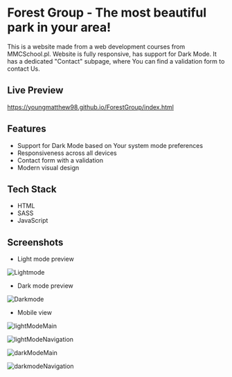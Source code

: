 
# Forest Group - The most beautiful park in your area!

This is a website made from a web development courses from MMCSchool.pl. Website is fully responsive, has support for Dark Mode. It has a dedicated "Contact" subpage, where You can find a validation form to contact Us.


## Live Preview
https://youngmatthew98.github.io/ForestGroup/index.html

## Features

- Support for Dark Mode based on Your system mode preferences
- Responsiveness across all devices
- Contact form with a validation
- Modern visual design


## Tech Stack
* HTML
* SASS
* JavaScript


## Screenshots

* Light mode preview

![Lightmode](https://github.com/YoungMatthew98/ForestGroup/assets/146666329/8dab3dee-dfbe-4e92-acc8-3a70cafdf193)

* Dark mode preview

![Darkmode](https://github.com/YoungMatthew98/ForestGroup/assets/146666329/e3d9166f-3323-4a98-87ff-a15de631c748)

* Mobile view


![lightModeMain](https://github.com/YoungMatthew98/ForestGroup/assets/146666329/68883d54-f7ca-4c2e-ad3a-2bf851ff39a3)

![lightModeNavigation](https://github.com/YoungMatthew98/ForestGroup/assets/146666329/510bf5fc-b071-467e-82cd-bda1d007b3e1)

![darkModeMain](https://github.com/YoungMatthew98/ForestGroup/assets/146666329/cb0f9ed5-1792-4bd2-b371-1280113e5037)

![darkmodeNavigation](https://github.com/YoungMatthew98/ForestGroup/assets/146666329/edec5474-dc1d-4cd6-91de-4d008d658471)




